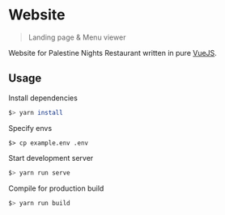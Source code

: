 # Website

> Landing page & Menu viewer

Website for Palestine Nights Restaurant written in pure [VueJS](https://vuejs.org/).

## Usage

Install dependencies

```sh
$> yarn install
```

Specify envs

```
$> cp example.env .env
```

Start development server

```sh
$> yarn run serve
```

Compile for production build

```sh
$> yarn run build
```
